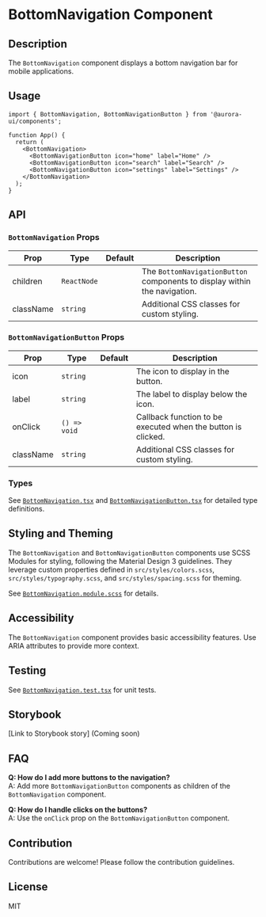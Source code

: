 # BottomNavigation Component

## Description

The `BottomNavigation` component displays a bottom navigation bar for mobile applications.

## Usage

```tsx
import { BottomNavigation, BottomNavigationButton } from '@aurora-ui/components';

function App() {
  return (
    <BottomNavigation>
      <BottomNavigationButton icon="home" label="Home" />
      <BottomNavigationButton icon="search" label="Search" />
      <BottomNavigationButton icon="settings" label="Settings" />
    </BottomNavigation>
  );
}
```

## API

### `BottomNavigation` Props

| Prop      | Type        | Default | Description                                                               |
| --------- | ----------- | ------- | ------------------------------------------------------------------------- |
| children  | `ReactNode` |         | The `BottomNavigationButton` components to display within the navigation. |
| className | `string`    |         | Additional CSS classes for custom styling.                                |

### `BottomNavigationButton` Props

| Prop      | Type         | Default | Description                                                  |
| --------- | ------------ | ------- | ------------------------------------------------------------ |
| icon      | `string`     |         | The icon to display in the button.                           |
| label     | `string`     |         | The label to display below the icon.                         |
| onClick   | `() => void` |         | Callback function to be executed when the button is clicked. |
| className | `string`     |         | Additional CSS classes for custom styling.                   |

### Types

See [`BottomNavigation.tsx`](./BottomNavigation.tsx) and [`BottomNavigationButton.tsx`](./BottomNavigationButton.tsx) for detailed type definitions.

## Styling and Theming

The `BottomNavigation` and `BottomNavigationButton` components use SCSS Modules for styling, following the Material Design 3 guidelines. They leverage custom properties defined in `src/styles/colors.scss`, `src/styles/typography.scss`, and `src/styles/spacing.scss` for theming.

See [`BottomNavigation.module.scss`](./BottomNavigation.module.scss) for details.

## Accessibility

The `BottomNavigation` component provides basic accessibility features. Use ARIA attributes to provide more context.

## Testing

See [`BottomNavigation.test.tsx`](./BottomNavigation.test.tsx) for unit tests.

## Storybook

[Link to Storybook story] (Coming soon)

## FAQ

**Q: How do I add more buttons to the navigation?**  
A: Add more `BottomNavigationButton` components as children of the `BottomNavigation` component.

**Q: How do I handle clicks on the buttons?**  
A: Use the `onClick` prop on the `BottomNavigationButton` component.

## Contribution

Contributions are welcome! Please follow the contribution guidelines.

## License

MIT
